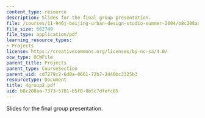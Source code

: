 ```yaml
---
content_type: resource
description: Slides for the final group presentation.
file: /courses/11-946j-beijing-urban-design-studio-summer-2004/b8c208aa73735781b5f00b5c7dfefc85_4group2.pdf
file_size: 662749
file_type: application/pdf
learning_resource_types:
- Projects
license: https://creativecommons.org/licenses/by-nc-sa/4.0/
ocw_type: OCWFile
parent_title: Projects
parent_type: CourseSection
parent_uid: cd7279c2-6d0a-0661-72b7-2440bc3325b3
resourcetype: Document
title: 4group2.pdf
uid: b8c208aa-7373-5781-b5f0-0b5c7dfefc85
---
```

Slides for the final group presentation.